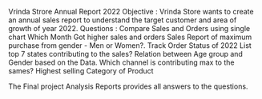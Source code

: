 Vrinda Strore Annual Report 2022 
Objective : Vrinda Store wants to create an annual sales report to understand the target customer and area of growth of year 2022. 
Questions : 
Compare Sales and Orders using single chart
Which Month Got higher sales and orders
Sales Report of maximum purchase from gender - Men or Women?. 
Track Order Status of 2022
List top 7 states contributing to the sales?
Relation between Age group and Gender based on the Data.
Which channel is contributing max to the sames?
Highest selling Category of Product

The Final project Analysis Reports provides all answers to the questions. 
